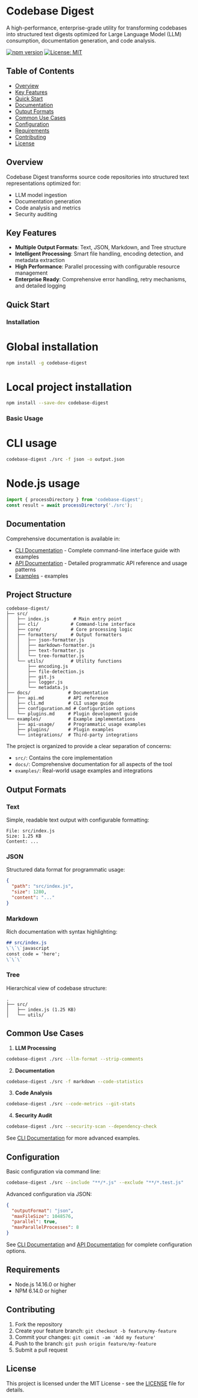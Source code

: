 # Codebase Digest

A high-performance, enterprise-grade utility for transforming codebases into structured text digests optimized for Large Language Model (LLM) consumption, documentation generation, and code analysis.

[![npm version](https://img.shields.io/npm/v/codebase-digest.svg)](https://www.npmjs.com/package/codebase-digest)
[![License: MIT](https://img.shields.io/badge/License-MIT-blue.svg)](https://opensource.org/licenses/MIT)

## Table of Contents

- [Overview](#overview)
- [Key Features](#key-features)
- [Quick Start](#quick-start)
- [Documentation](#documentation)
- [Output Formats](#output-formats)
- [Common Use Cases](#common-use-cases)
- [Configuration](#configuration)
- [Requirements](#requirements)
- [Contributing](#contributing)
- [License](#license)

## Overview

Codebase Digest transforms source code repositories into structured text representations optimized for:
- LLM model ingestion
- Documentation generation
- Code analysis and metrics
- Security auditing

## Key Features

- **Multiple Output Formats**: Text, JSON, Markdown, and Tree structure
- **Intelligent Processing**: Smart file handling, encoding detection, and metadata extraction
- **High Performance**: Parallel processing with configurable resource management
- **Enterprise Ready**: Comprehensive error handling, retry mechanisms, and detailed logging

## Quick Start

### Installation

# Global installation
```bash
npm install -g codebase-digest
```

# Local project installation
```bash
npm install --save-dev codebase-digest
```

### Basic Usage

# CLI usage
```bash
codebase-digest ./src -f json -o output.json
```

# Node.js usage
```js
import { processDirectory } from 'codebase-digest';
const result = await processDirectory('./src');
```

## Documentation

Comprehensive documentation is available in:
- [CLI Documentation](./docs/cli.md) - Complete command-line interface guide with examples
- [API Documentation](./docs/api.md) - Detailed programmatic API reference and usage patterns
- [Examples](./examples) - examples

## Project Structure

```
codebase-digest/
├── src/
│   ├── index.js         # Main entry point
│   ├── cli/            # Command-line interface
│   ├── core/           # Core processing logic
│   ├── formatters/     # Output formatters
│   │   ├── json-formatter.js
│   │   ├── markdown-formatter.js
│   │   ├── text-formatter.js
│   │   └── tree-formatter.js
│   └── utils/          # Utility functions
│       ├── encoding.js
│       ├── file-detection.js
│       ├── git.js
│       ├── logger.js
│       └── metadata.js
├── docs/              # Documentation
│   ├── api.md         # API reference
│   ├── cli.md         # CLI usage guide
│   ├── configuration.md # Configuration options
│   └── plugins.md     # Plugin development guide
└── examples/          # Example implementations
    ├── api-usage/     # Programmatic usage examples
    ├── plugins/       # Plugin examples
    └── integrations/  # Third-party integrations
```

The project is organized to provide a clear separation of concerns:
- `src/`: Contains the core implementation
- `docs/`: Comprehensive documentation for all aspects of the tool
- `examples/`: Real-world usage examples and integrations

## Output Formats

### Text
Simple, readable text output with configurable formatting:
```
File: src/index.js
Size: 1.25 KB
Content: ...
```

### JSON
Structured data format for programmatic usage:
```json
{
  "path": "src/index.js",
  "size": 1280,
  "content": "..."
}
```

### Markdown
Rich documentation with syntax highlighting:
```markdown
## src/index.js
\`\`\`javascript
const code = 'here';
\`\`\`
```

### Tree
Hierarchical view of codebase structure:
```
.
├── src/
│   ├── index.js (1.25 KB)
│   └── utils/
```

## Common Use Cases

1. **LLM Processing**
```bash
codebase-digest ./src --llm-format --strip-comments
```

2. **Documentation**
```bash
codebase-digest ./src -f markdown --code-statistics
```

3. **Code Analysis**
```bash
codebase-digest ./src --code-metrics --git-stats
```

4. **Security Audit**
```bash
codebase-digest ./src --security-scan --dependency-check
```

See [CLI Documentation](CLI.md) for more advanced examples.

## Configuration

Basic configuration via command line:
```bash
codebase-digest ./src --include "**/*.js" --exclude "**/*.test.js"
```

Advanced configuration via JSON:
```json
{
  "outputFormat": "json",
  "maxFileSize": 1048576,
  "parallel": true,
  "maxParallelProcesses": 8
}
```

See [CLI Documentation](CLI.md) and [API Documentation](API.md) for complete configuration options.

## Requirements

- Node.js 14.16.0 or higher
- NPM 6.14.0 or higher

## Contributing

1. Fork the repository
2. Create your feature branch: `git checkout -b feature/my-feature`
3. Commit your changes: `git commit -am 'Add my feature'`
4. Push to the branch: `git push origin feature/my-feature`
5. Submit a pull request

## License

This project is licensed under the MIT License - see the [LICENSE](LICENSE) file for details.

